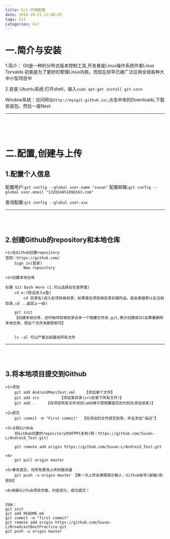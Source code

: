 ```yaml
---
title: Git_环境配置
date: 2016-10-21 11:08:25
tags: Git
categories: Git
---
```





一.简介与安装
=======================

1.简介：
Git是一种的分布式版本控制工具,开发者是Linux操作系统作者Linus Torvalds
初衷是为了更好的管理Linux内核，而现在却早已被广泛应用全球各种大中小型项目中


2.安装
Ubuntu系统:打开shell，输入`sudo apt-get install git-core`

Window系统：访问网址`http://mysgit.github.io/`,点击中央的Downloads,下载安装包，然后一直Next



---
<br><br><br>


二.配置,创建与上传
===========================

1.配置个人信息
-------------------
配置用户:`git config --global user.name "suvan"`
配置邮箱:`git config --global user.email "13202405189@163.com"`

查询配置:`git config --global user.xxx`

---
<br><br>


2.创建Github的repository和本地仓库
---------------------------
```
<1>在Github创建repository
官网：https://github.com/
	Sign in(登录)
		New repository

<2>创建本地仓库

右键 Git Bash Here (1.可以选择在任意界面)
    cd e:(假设进入e盘)
   		cd 目录名(进入到项目根目录，如果是在项目根目录右键的话，就会直接默认在当前目录,cd ..返回上一级)
		
    git init 
    【创建本地仓库，这时候项目根目录会多一个隐藏文件夹.git,表示创建成功(如果要删除本地仓库，把这个文件夹删除即可】


    ls -al 可以产看当前路径所有文件
```

---
<br><br>



3.将本地项目提交到Github
---------------------
```
<1>添加
    git add AndroidManifest.xml    【添加单个文件】
    git add src   		【添加某目录(src目录下所有文件)】
    git add .     【将项目所有文件添加(add用于把想要提交的代码先添加进来)】

<2>提交
    git commit -m "First commit"  【将添加的文件提交到库，并且添加"描述"】

<3>关联GitHub
    将GitHub创建的repository的HTPPS复制(例：https://github.com/Suvan-L/Android_Test.git)

    git remote add origin https://github.com/Suvan-L/Android_Test.git

<4>
    git pull origin master

<5>事务提交，将所有更改上传到服务器
    git push -u origin master 【第一次上传会弹框提示输入：Github帐号(邮箱)和密码】

<6>刷新Github项目页面，内容变化，成功提交！


归纳：
git init
git add README.md
git commit -m "first commit"
git remote add origin https://github.com/Suvan-L/BroadcastBestPractice.git
git push -u origin master


```